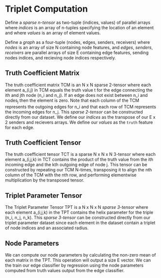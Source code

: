 # Triplet Computation
Define a *sparse n-tensor* as two-tuple (indices, values) of parallel arrays where *indices* is an array of n-tuples specifying the location of an element and where *values* is an array of element values.

Define a *graph* as a four-tuple (nodes, edges, senders, receivers) where *nodes* is an array of size N containing node features, and *edges*, *senders*, *receivers* are parallel arrays of size E containing edge features, sending nodes indices, and recieving node indices respectively.

## Truth Coefficient Matrix
The truth coefficient matrix TCM is an N x N sparse 2-tensor where each element a_(i,j) in TCM equals the truth value t for the edge connecting the ith and jth node (n_i and n_j). If an edge does not exist between n_i and nodes<sub>j</sub> then the element is zero. Note that each column of the TCM represents the outgoing edges for n_i and that each row of TCM represents the incoming edges for n_j. This *sparse 2-tensor* can be constructed directly from our dataset. We define our *indices* as the transpose of our E x 2 senders and recievers arrays. We define our *values* as the `truth` feature for each edge.

## Truth Coefficient Tensor
The truth coefficient tensor TCT is a sparse N x N x N 3-tensor where each element a_(i,j,k) in TCT contains the product of the truth value from the ith incoming edge and the kth outgoing edge of node j. This tensor can be constructed by repeating our TCM N-times, transposing it to align the nth column of the TCM with the nth row, and performing elementwise multiplication by the transposed tensor.

## Triplet Parameter Tensor
The Triplet Parameter Tensor TPT is a N x N x N *sparse 3-tensor* where each element a_(i,j,k) in the TPT contains the helix parameter for the triple (n_i, n_j, n_k). This *sparse 3-tensor* can be constructed directly from our triplet parameter dataset since each element in the dataset contain a triplet of node indices and an associated radius.

## Node Parameters
We can compute our node parameters by calculating the non-zero mean of each matrix in the TPT. This operation will output a size E vector. We can the train our edge classifier by regression using the node parameters computed from truth values output from the edge classifier. 


